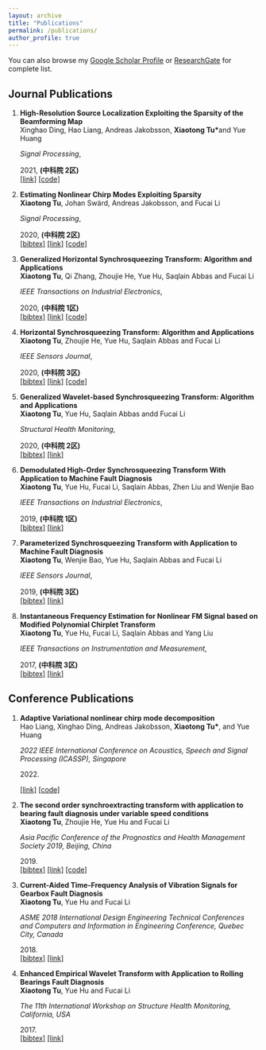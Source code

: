 ```yaml
---
layout: archive
title: "Publications"
permalink: /publications/
author_profile: true
---
```


You can also browse my [Google Scholar Profile](https://scholar.google.com.hk/citations?user=5nE58tAAAAAJ&hl=zh-CN&newwindow=1) or [ResearchGate](https://www.researchgate.net/profile/Xiaotong_Tu2) for complete list.


<style>
.biblist { }

/* The item */
.biblist li { }

/* You can define custom styles for plstyle field here. */


/*************************************
   The box that contain BibTeX code
 *************************************/
div.noshow { display: none; }
div.bibtex {
  margin-right: 0%;
  margin-top: 1.2em;
  margin-bottom: 1.3em;
  border: 1px solid silver;
  padding: 0.3em 0.5em;
  background: #eeeeee;
}
div.bibtex pre { font-size: 75%; overflow: auto;  width: 100%; }
</style>

<script>
function toggleBibtex(articleid) {
  var bib = document.getElementById('bib_'+articleid);
  if (bib) {
    if(bib.className.indexOf('bibtex') != -1) {
    bib.className.indexOf('noshow') == -1?bib.className = 'bibtex noshow':bib.className = 'bibtex';
    }
  } else {
    return;
  }
}
</script>



## Journal Publications
<ol class="biblist">
<!-- Item: FFT-DFISTA -->
<li ><p>
<b>High-Resolution Source Localization Exploiting the Sparsity of the Beamforming Map</b><br>
Xinghao Ding, Hao Liang, Andreas Jakobsson, <b>Xiaotong Tu*</b>and Yue Huang<br>

<i>Signal Processing</i>, 

2021, <b>(中科院 2区)</b><br>
<a href="https://www.sciencedirect.com/science/article/pii/S016516842100414X" class="textlink" target="_blank">[link]</a>
<a href="https://github.com/HauLiang/FFT-DFISTA-and-FFT-DADMM" class="textlink" target="_blank">[code]</a>
</p>


</li>

<!-- Item: NCME -->
<li ><p>
<b>Estimating Nonlinear Chirp Modes Exploiting Sparsity</b><br>
<b>Xiaotong Tu</b>, Johan Swärd, Andreas Jakobsson, and Fucai Li<br>

<i>Signal Processing</i>, 

2020, <b>(中科院 2区)</b><br>
<a href="javascript:toggleBibtex('NCME')" class="textlink">[bibtex]</a>
<a href="https://www.sciencedirect.com/science/article/pii/S0165168420304965?casa_token=eAHj8_WbHs8AAAAA:m_s5h51LWlLtO_n17JUChdOH1aWrXAKCQd69XhhkIjxvkbGwlSlB9mIwpbIGxZIgTlxWL-hcxho" class="textlink" target="_blank">[link]</a>
<a href="https://github.com/tormii/NCME" class="textlink" target="_blank">[code]</a>
</p>

<div id="bib_NCME" class="bibtex noshow">
<pre>
@article{GHST,
  title={Estimating Nonlinear Chirp Modes Exploiting Sparsity},
  author={Tu, Xiaotong and Johan Swärd, Andreas Jakobsson, and Li, Fucai},
  journal={Signal processing},
  year={2020},
  publisher={Elsevier}
}
</pre></div>
</li>

<!-- Item: GHST -->
<li ><p>
<b>Generalized Horizontal Synchrosqueezing Transform: Algorithm and Applications</b><br>
<b>Xiaotong Tu</b>, Qi Zhang, Zhoujie He, Yue Hu, Saqlain Abbas and Fucai Li<br>

<i>IEEE Transactions on Industrial Electronics</i>, 

2020, <b>(中科院 1区)</b><br>
<a href="javascript:toggleBibtex('GHST')" class="textlink">[bibtex]</a>
<a href="https://ieeexplore.ieee.org/abstract/document/9072355?casa_token=ny5psZfSKLoAAAAA:b0tYqiqCWNc2BZn3vi2bY4yQdD1XNisZcaITlEEiPFT7-d08N6UIXoeTm9FbDHuVP_onJ_B60g" class="textlink" target="_blank">[link]</a>
<a href="https://github.com/tormii/GHST" class="textlink" target="_blank">[code]</a>
</p>

<div id="bib_GHST" class="bibtex noshow">
<pre>
@article{GHST,
  title={Generalized Horizontal Synchrosqueezing Transform: Algorithm and Applications},
  author={Tu, Xiaotong and Zhang, Qi and Li, Fucai},
  journal={IEEE Transactions on Industrial Electronics},
  year={2020},
  publisher={IEEE}
}
</pre></div>
</li>


<!-- Item: HST -->
<li ><p>
<b>Horizontal Synchrosqueezing Transform: Algorithm and Applications</b><br>
<b>Xiaotong Tu</b>, Zhoujie He, Yue Hu, Saqlain Abbas and Fucai Li<br>

<i>IEEE Sensors Journal</i>,

2020, <b>(中科院 3区)</b><br>
<a href="javascript:toggleBibtex('HST')" class="textlink">[bibtex]</a>
<a href="https://ieeexplore.ieee.org/document/8950127" class="textlink" target="_blank">[link]</a>
<a href="https://github.com/tormii/HST" class="textlink" target="_blank">[code]</a>

</p>

<div id="bib_HST" class="bibtex noshow">
<pre>
@article{HST,
  title={Horizontal Synchrosqueezing Transform: Algorithm and Applications},
  author={Tu, Xiaotong and He, Zhoujie and Li, Fucai},
  journal={IEEE Sensors Journal},
  year={2020},
  publisher={IEEE}
}
</pre></div>
</li>

<!-- Item: GWST -->
<li ><p>
<b>Generalized Wavelet-based Synchrosqueezing Transform: Algorithm and Applications</b><br>
<b>Xiaotong Tu</b>, Yue Hu, Saqlain Abbas andd Fucai Li<br>

<i>Structural Health Monitoring</i>,

2020, <b>(中科院 2区)</b><br>
<a href="javascript:toggleBibtex('GWST')" class="textlink">[bibtex]</a>
<a href="https://journals.sagepub.com/doi/abs/10.1177/1475921720906112?casa_token=Gy72bhaUNNIAAAAA:ZG7NbXqzVBHVpTEXw6GZtmyN1hZ0qEGwfbDWD8ZPSl6BK0nb2mrIGDggrPIKH0UtDHbFY3T5cXfVsg" class="textlink" target="_blank">[link]</a>


</p>

<div id="bib_GWST" class="bibtex noshow">
<pre>
@article{HST,
  title={Generalized Wavelet-based Synchrosqueezing Transform: Algorithm and Applications},
  author={Tu, Xiaotong and Hu, Yue and  Saqlain, Abbas and Li, Fucai},
  journal={Structural Health Monitoring},
  year={2020},
  publisher={SAGE}
}
</pre></div>
</li>

<!-- Item: DHST -->
<li ><p>
<b>Demodulated High-Order Synchrosqueezing Transform With Application to Machine Fault Diagnosis</b><br>
<b>Xiaotong Tu</b>, Yue Hu, Fucai Li, Saqlain Abbas, Zhen Liu and Wenjie Bao<br>

<i>IEEE Transactions on Industrial Electronics</i>,

2019, <b>(中科院 1区)</b><br>
<a href="javascript:toggleBibtex('DHST')" class="textlink">[bibtex]</a>
<a href="https://ieeexplore.ieee.org/document/8392538" class="textlink" target="_blank">[link]</a>


</p>

<div id="bib_DHST" class="bibtex noshow">
<pre>
@article{DHST,
  title={Horizontal Synchrosqueezing Transform: Algorithm and Applications},
  author={Tu, Xiaotong and Hu, Yue and Li, Fucai and  Saqlain, Abbas  and Liu, Zhen and Bao, Wenjie },
  journal={IEEE Transactions on Industrial Electronics},
  volume={66},
  number={4},
  pages={3071-3081},
  year={2019},
  publisher={IEEE}
}
</pre></div>
</li>

<!-- Item: PST -->
<li ><p>
<b> Parameterized Synchrosqueezing Transform with Application to Machine Fault Diagnosis</b><br>
<b>Xiaotong Tu</b>, Wenjie Bao, Yue Hu, Saqlain Abbas and Fucai Li<br>

<i>IEEE Sensors Journal</i>,

2019, <b>(中科院 3区)</b><br>
<a href="javascript:toggleBibtex('PST')" class="textlink">[bibtex]</a>
<a href="https://ieeexplore.ieee.org/abstract/document/8725508?casa_token=USUbRkpS7TIAAAAA:8Nwqmw3G7a3nRXXVuxtWZIL8pPgWhLhkxIbNyy5bK-qjEIiVR1C5rO-fxOJ1vNQ6emeYuwG1dg" class="textlink" target="_blank">[link]</a>


</p>

<div id="bib_PST" class="bibtex noshow">
<pre>
@article{HST,
  title={Parameterized Synchrosqueezing Transform with Application to Machine Fault Diagnosis},
  author={Tu, Xiaotong and Bao, Wenjie and Hu, Yue and Saqlain, Abbas and Li, Fucai},
  journal={IEEE Sensors Journal},
  volume={19},
  number={18},
  pages={8107-8115},
  year={2019},
  publisher={IEEE}
}
</pre></div>
</li>


<!-- Item: MPCT -->
<li ><p>
<b> Instantaneous Frequency Estimation for Nonlinear FM Signal based on Modified Polynomial Chirplet Transform</b><br>
<b>Xiaotong Tu</b>, Yue Hu, Fucai Li, Saqlain Abbas and Yang Liu<br>

<i>IEEE Transactions on Instrumentation and Measurement</i>,

2017, <b>(中科院 3区)</b><br>
<a href="javascript:toggleBibtex('MPCT')" class="textlink">[bibtex]</a>
<a href="https://ieeexplore.ieee.org/abstract/document/8725508?casa_token=USUbRkpS7TIAAAAA:8Nwqmw3G7a3nRXXVuxtWZIL8pPgWhLhkxIbNyy5bK-qjEIiVR1C5rO-fxOJ1vNQ6emeYuwG1dg" class="textlink" target="_blank">[link]</a>


</p>

<div id="bib_MPCT" class="bibtex noshow">
<pre>
@article{MPCT,
  title={Instantaneous Frequency Estimation for Nonlinear FM Signal based on Modified Polynomial Chirplet Transform},
  author={Tu, Xiaotong and Hu, Yue and Saqlain, Abbas and Li, Fucai},
  journal={IEEE Transactions on Instrumentation and Measurement},
  volume={66},
  number={11},
  pages={2898-2908},
  year={2017},
  publisher={IEEE}
}
</pre></div>
</li>


</ol>






## Conference Publications
<ol class="biblist">
<!-- Item: AVNCMD -->
<li ><p>
<b>Adaptive Variational nonlinear chirp mode decomposition</b><br>
Hao Liang, Xinghao Ding, Andreas Jakobsson, <b>Xiaotong Tu*</b>, and Yue Huang <br>

<i>2022 IEEE International Conference on Acoustics, Speech and Signal Processing (ICASSP), Singapore</i>

2022.<br>

<a href="https://www.researchgate.net/publication/358021100_ADAPTIVE_VARIATIONAL_NONLINEAR_CHIRP_MODE_DECOMPOSITION" class="textlink" target="_blank">[link]</a>
<a href="https://github.com/HauLiang/AVNCMD" class="textlink" target="_blank">[code]</a>
</p>

<div id="bib_SSET" class="bibtex noshow">
<pre>
@inproceedings{SSET,
  title={The second order synchroextracting transform with application to bearing fault diagnosis under variable speed conditions},
  author={Tu, Xiaotong and He, Zhoujie and Li, Fucai},
  booktitle={Asia Pacific Conference of the Prognostics and Health Management Society 2019},
  pages={306-309},
  year={2019},
  organization={Beihang University}
}
</pre></div>
</li>


<!-- Item: SSET -->
<li ><p>
<b>The second order synchroextracting transform with application to bearing fault diagnosis under variable speed conditions</b><br>
<b>Xiaotong Tu</b>, Zhoujie He, Yue Hu and Fucai Li <br>

<i>Asia Pacific Conference of the Prognostics and Health Management Society 2019, Beijing, China</i>

2019.<br>
<a href="javascript:toggleBibtex('SSET')" class="textlink">[bibtex]</a>
<a href="https://www.researchgate.net/publication/334635135_The_Second_Order_Synchroextracting_Transform_with_Application_to_Bearing_Fault_Diagnosis_under_Variable_Speed_Condition" class="textlink" target="_blank">[link]</a>
<a href="https://github.com/tormii/SSET" class="textlink" target="_blank">[code]</a>
</p>

<div id="bib_SSET" class="bibtex noshow">
<pre>
@inproceedings{SSET,
  title={The second order synchroextracting transform with application to bearing fault diagnosis under variable speed conditions},
  author={Tu, Xiaotong and He, Zhoujie and Li, Fucai},
  booktitle={Asia Pacific Conference of the Prognostics and Health Management Society 2019},
  pages={306-309},
  year={2019},
  organization={Beihang University}
}
</pre></div>
</li>

<!-- Item: TFA -->
<li ><p>
<b>Current-Aided Time-Frequency Analysis of Vibration Signals for Gearbox Fault Diagnosis</b><br>
<b>Xiaotong Tu</b>, Yue Hu and Fucai Li <br>

<i>ASME 2018 International Design Engineering Technical Conferences and Computers and Information in Engineering Conference, Quebec City, Canada</i>

2018.<br>
<a href="javascript:toggleBibtex('TFA')" class="textlink">[bibtex]</a>
<a href="https://asmedigitalcollection.asme.org/IDETC-CIE/proceedings/IDETC-CIE2018/51852/V008T10A039/275257" class="textlink" target="_blank">[link]</a>

</p>

<div id="bib_TFA" class="bibtex noshow">
<pre>
@inproceedings{TFA,
  title={Current-Aided Time-Frequency Analysis of Vibration Signals for Gearbox Fault Diagnosis},
  author={Tu, Xiaotong and Hu, Yue and Li, Fucai},
  booktitle={ASME 2018 International Design Engineering Technical Conferences and Computers and Information in Engineering Conference},
  pages={1-6},
  year={2018},
  organization={ASME}
}
</pre></div>
</li>

<!-- Item: EEWT -->
<li ><p>
<b>Enhanced Empirical Wavelet Transform with Application to Rolling Bearings Fault Diagnosis</b><br>
<b>Xiaotong Tu</b>, Yue Hu and Fucai Li <br>

<i>The 11th International Workshop on Structure Health Monitoring, California, USA</i>

2017.<br>
<a href="javascript:toggleBibtex('EEWT')" class="textlink">[bibtex]</a>
<a href="https://www.researchgate.net/publication/320258371_Enhanced_Empirical_Wavelet_Transform_with_Application_to_Rolling_Bearings_Fault_Diagnosis" class="textlink" target="_blank">[link]</a>

</p>

<div id="bib_EEWT" class="bibtex noshow">
<pre>
@inproceedings{EEWT,
  title={Enhanced Empirical Wavelet Transform with Application to Rolling Bearings Fault Diagnosis},
  author={Tu, Xiaotong and Hu, Yue and Li, Fucai},
  booktitle={The 11th International Workshop on Structure Health Monitoring},
  year={2017},
  organization={DEStech}
}
</pre></div>
</li>


</ol>
